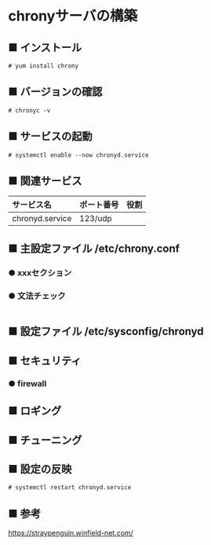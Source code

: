 # chronyサーバの構築
## ■ インストール
```
# yum install chrony
```
## ■ バージョンの確認
```
# chronyc -v
```
## ■ サービスの起動
```
# systemctl enable --now chronyd.service
```
## ■ 関連サービス
|サービス名|ポート番号|役割|
|:---|:---|:---|
|chronyd.service|123/udp||

## ■ 主設定ファイル /etc/chrony.conf
### ● xxxセクション
### ● 文法チェック
```
```

## ■ 設定ファイル /etc/sysconfig/chronyd

## ■ セキュリティ
### ● firewall

## ■ ロギング

## ■ チューニング

## ■ 設定の反映
```
# systemctl restart chronyd.service
```
## ■ 参考
https://straypenguin.winfield-net.com/
